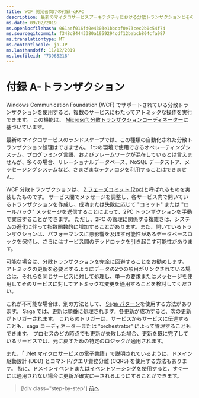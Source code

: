 ```yaml
---
title: WCF 開発者向けの付録-gRPC
description: 最新のマイクロサービスアーキテクチャにおける分散トランザクションとその実装について説明します。
ms.date: 09/02/2019
ms.openlocfilehash: 061aef016fd0e4303e1bbcbf0e73cec2b0c54f74
ms.sourcegitcommit: f348c84443380a1959294cdf12babcb804cfa987
ms.translationtype: MT
ms.contentlocale: ja-JP
ms.lasthandoff: 11/12/2019
ms.locfileid: "73968218"
---
```

# <a name="appendix-a---transactions"></a>付録 A-トランザクション

Windows Communication Foundation (WCF) でサポートされている分散トランザクションを使用すると、複数のサービスにわたってアトミックな操作を実行できます。 この機能は、 [Microsoft 分散トランザクションコーディネーター](https://docs.microsoft.com/previous-versions/windows/desktop/ms684146(v=vs.85))に基づいています。

最新のマイクロサービスのランドスケープでは、この種類の自動化された分散トランザクション処理はできません。 1つの環境で使用できるオペレーティングシステム、プログラミング言語、およびフレームワークが混在しているとは言えませんが、多くの場合、リレーショナルデータベース、NoSQL データストア、メッセージングシステムなど、さまざまなテクノロジを利用することはできません。

WCF 分散トランザクションは、 [2 フェーズコミット (2pc)](https://en.wikipedia.org/wiki/Two-phase_commit_protocol)と呼ばれるものを実装したものです。 サービス間でメッセージを調整し、各サービス内で開いているトランザクションを作成し、成功または失敗に応じて "コミット" または "ロールバック" メッセージを送信することによって、2PC トランザクションを手動で実装することができます。 ただし、2PC の管理に関係する複雑さは、システムの進化に伴って指数関数的に増加することがあります。また、開いているトランザクションは、パフォーマンスに悪影響を及ぼす可能性があるデータベースロックを保持し、さらにはサービス間のデッドロックを引き起こす可能性があります。

可能な場合は、分散トランザクションを完全に回避することをお勧めします。 アトミックの更新を必要とするようにデータの2つの項目がリンクされている場合は、それらを同じサービスに対して処理し、単一の要求またはメッセージを使用してそのサービスに対してアトミックな変更を適用することを検討してください。

これが不可能な場合は、別の方法として、 [Saga パターン](https://microservices.io/patterns/data/saga.html)を使用する方法があります。 Saga では、更新は順番に処理されます。各更新が成功すると、次の更新がトリガーされます。 これらのトリガーは、サービスからサービスに伝達することも、saga コーディネーターまたは "orchestrator" によって管理することもできます。 プロセスのどの時点でも更新が失敗した場合、更新を既に完了しているサービスでは、元に戻すための特定のロジックが適用されます。

また、「 [.Net マイクロサービスの電子書籍](https://docs.microsoft.com/dotnet/architecture/microservices/microservice-ddd-cqrs-patterns/)」で説明されているように、ドメイン駆動設計 (DDD) とコマンド/クエリ責務分離 (CQRS) を使用する方法もあります。 特に、ドメインイベントまたは[イベントソーシング](https://martinfowler.com/eaaDev/EventSourcing.html)を使用すると、すぐ&mdash;には適用されない場合に更新が確実に&mdash;されるようにすることができます。

>[!div class="step-by-step"]
>[前へ](application-performance-management.md)
